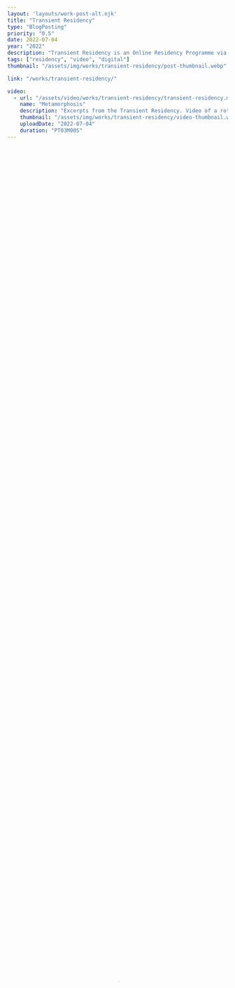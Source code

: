 ```yaml
---
layout: 'layouts/work-post-alt.njk'
title: "Transient Residency"
type: "BlogPosting"
priority: "0.5"
date: 2022-07-04
year: "2022"
description: "Transient Residency is an Online Residency Programme via Instagram, supporting creatives who explore the relationship between Art & Technology. During this residency I shared works from a recent work in progress project called <i>Metamorphosis</i>. Metamorphosis being the transformation, change and growth of something, this project is interested in those concepts of change specific to the human condition."
tags: ["residency", "video", "digital"]
thumbnail: "/assets/img/works/transient-residency/post-thumbnail.webp"

link: "/works/transient-residency/"

video:
  - url: "/assets/video/works/transient-residency/transient-residency.m4v"
    name: "Metamorphosis"
    description: "Excerpts from the Transient Residency. Video of a rotating 3D models."
    thumbnail: "/assets/img/works/transient-residency/video-thumbnail.webp"
    uploadDate: "2022-07-04"
    duration: "PT03M00S"
---
```


<video width="100%" height="100%" controls controlsList="nodownload" poster="{{ video[0].thumbnail }}">
    <source src="{{ video[0].url }}" type="video/mp4">
    Your browser does not support the video tag.
</video>
<figcaption>
    "{{ video[0].name }}". {{ video[0].description }}.
</figcaption>

<br>

<p class="indent">Transient Residency is an Online Residency Programme via Instagram, supporting creatives who explore the relationship between Art & Technology. During this residency I shared works from a recent work in progress project called <i>Metamorphosis</i>. Metamorphosis being the transformation, change and growth of something, this project is interested in those concepts of change specific to the human condition.</p>

<p>Exploring ideas such as posthumanism and transhumanism, bodily augmentation, cybernetics and biomechanics. This project explores those ideas through the lens of science-fiction and fantasy. How these ideas present themselves in fiction and how they depict the enhancement of humanity, for example like the enxtention and longevity of human life or technological advancements which can aid and improve on the body.</p>

<p><i>Metamorphosis</i> also reflects on the relationship with my own body and the concerns I have with hereditary conditions and the fragilities that come with growing older. With fantastical post-humanism in mind, I imagined these potential machine, these vessel-like chrysalis whose potential and purpose has not yet been fully realised. They could be for traversing space, or interdimensional cryostasis pods, or multi-purpose bespoke chambers to heal all ailments. Or even personal personal bunker armours to out live a potential armageddon.</p>

<br>

<p><i class="fa-solid fa-star-of-life icon-accent"></i> Transient Residency <a href="https://www.transienttt.co.uk/about">Website</a> <sup><i class="fa-solid fa-arrow-up-right-from-square icon-grey"></i></sup></p>
<p><i class="fa-solid fa-star-of-life icon-accent"></i> Transient Residency <a href="https://www.instagram.com/t.ransienttt/">Instagram</a> <sup><i class="fa-solid fa-arrow-up-right-from-square icon-grey"></i></sup></p>

<br>
<br>